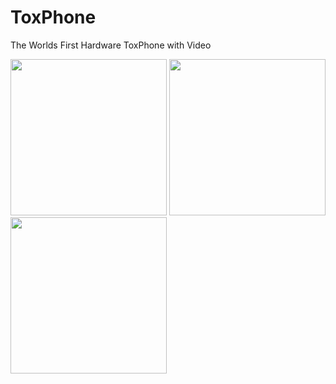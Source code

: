# ToxPhone
The Worlds First Hardware ToxPhone with Video

<img src="https://raw.githubusercontent.com/zoff99/ToxPhone/master/doc/images/ToxPhone_promo_001.png" width="250" />&nbsp;<img src="https://raw.githubusercontent.com/zoff99/ToxPhone/master/doc/images/ToxPhone_promo_002.png" height="250" /><br>
<img src="https://raw.githubusercontent.com/zoff99/ToxPhone/master/doc/images/ToxPhone_promo_003.png" width="250" />


